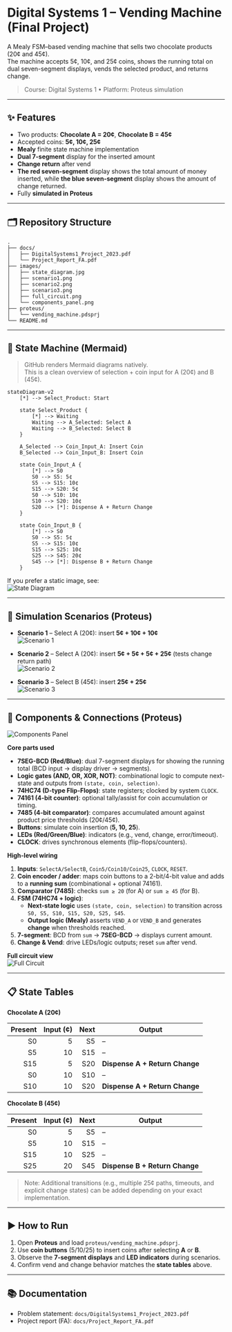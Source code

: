 # Digital Systems 1 – Vending Machine (Final Project)

A Mealy FSM–based vending machine that sells two chocolate products (20¢ and 45¢).  
The machine accepts 5¢, 10¢, and 25¢ coins, shows the running total on dual seven-segment displays, vends the selected product, and returns change.

> Course: Digital Systems 1 • Platform: Proteus simulation

---

## ✨ Features
- Two products: **Chocolate A = 20¢**, **Chocolate B = 45¢**
- Accepted coins: **5¢, 10¢, 25¢**
- **Mealy** finite state machine implementation
- **Dual 7-segment** display for the inserted amount
- **Change return** after vend
- **The red seven-segment** display shows the total amount of money inserted, while **the blue seven-segment** display shows the amount of change returned.
- Fully **simulated in Proteus**

---

## 🗂️ Repository Structure
```
.
├── docs/
│   ├── DigitalSystems1_Project_2023.pdf
│   └── Project_Report_FA.pdf
├── images/
│   ├── state_diagram.jpg
│   ├── scenario1.png
│   ├── scenario2.png
│   ├── scenario3.png
│   ├── full_circuit.png
│   └── components_panel.png
├── proteus/
│   └── vending_machine.pdsprj
└── README.md
```

---

## 🧩 State Machine (Mermaid)
> GitHub renders Mermaid diagrams natively.  
> This is a clean overview of selection + coin input for A (20¢) and B (45¢).

```mermaid
stateDiagram-v2
    [*] --> Select_Product: Start

    state Select_Product {
        [*] --> Waiting
        Waiting --> A_Selected: Select A
        Waiting --> B_Selected: Select B
    }

    A_Selected --> Coin_Input_A: Insert Coin
    B_Selected --> Coin_Input_B: Insert Coin

    state Coin_Input_A {
        [*] --> S0
        S0 --> S5: 5¢
        S5 --> S15: 10¢
        S15 --> S20: 5¢
        S0 --> S10: 10¢
        S10 --> S20: 10¢
        S20 --> [*]: Dispense A + Return Change
    }

    state Coin_Input_B {
        [*] --> S0
        S0 --> S5: 5¢
        S5 --> S15: 10¢
        S15 --> S25: 10¢
        S25 --> S45: 20¢
        S45 --> [*]: Dispense B + Return Change
    }
```

If you prefer a static image, see:  
![State Diagram](images/state_diagram.jpg)

---

## 🧪 Simulation Scenarios (Proteus)
- **Scenario 1** – Select A (20¢): insert **5¢ + 10¢ + 10¢**  
  ![Scenario 1](images/scenario1.png)

- **Scenario 2** – Select A (20¢): insert **5¢ + 5¢ + 5¢ + 25¢** (tests change return path)  
  ![Scenario 2](images/scenario2.png)

- **Scenario 3** – Select B (45¢): insert **25¢ + 25¢**  
  ![Scenario 3](images/scenario3.png)

---

## 🔌 Components & Connections (Proteus)

![Components Panel](images/components_panel.png)

**Core parts used**
- **7SEG-BCD (Red/Blue)**: dual 7-segment displays for showing the running total (BCD input → display driver → segments).  
- **Logic gates (AND, OR, XOR, NOT)**: combinational logic to compute next-state and outputs from `(state, coin, selection)`.  
- **74HC74 (D-type Flip-Flops)**: state registers; clocked by system `CLOCK`.  
- **74161 (4-bit counter)**: optional tally/assist for coin accumulation or timing.  
- **7485 (4-bit comparator)**: compares accumulated amount against product price thresholds (20¢/45¢).  
- **Buttons**: simulate coin insertion (**5, 10, 25**).  
- **LEDs (Red/Green/Blue)**: indicators (e.g., vend, change, error/timeout).  
- **CLOCK**: drives synchronous elements (flip-flops/counters).

**High-level wiring**
1. **Inputs**: `SelectA/SelectB`, `Coin5/Coin10/Coin25`, `CLOCK`, `RESET`.  
2. **Coin encoder / adder**: maps coin buttons to a 2-bit/4-bit value and adds to a **running sum** (combinational + optional 74161).  
3. **Comparator (7485)**: checks `sum ≥ 20` (for A) or `sum ≥ 45` (for B).  
4. **FSM (74HC74 + logic)**:  
   - **Next-state logic** uses `(state, coin, selection)` to transition across `S0, S5, S10, S15, S20, S25, S45`.  
   - **Output logic (Mealy)** asserts `VEND_A` or `VEND_B` and generates **change** when thresholds reached.  
5. **7-segment**: BCD from `sum` → **7SEG-BCD** → displays current amount.  
6. **Change & Vend**: drive LEDs/logic outputs; reset `sum` after vend.

**Full circuit view**  
![Full Circuit](images/full_circuit.png)

---

## 📋 State Tables

**Chocolate A (20¢)**

| Present | Input (¢) | Next | Output                         |
|--------:|-----------:|-----:|--------------------------------|
| S0      | 5          | S5   | –                              |
| S5      | 10         | S15  | –                              |
| S15     | 5          | S20  | **Dispense A + Return Change** |
| S0      | 10         | S10  | –                              |
| S10     | 10         | S20  | **Dispense A + Return Change** |

**Chocolate B (45¢)**

| Present | Input (¢) | Next | Output                         |
|--------:|-----------:|-----:|--------------------------------|
| S0      | 5          | S5   | –                              |
| S5      | 10         | S15  | –                              |
| S15     | 10         | S25  | –                              |
| S25     | 20         | S45  | **Dispense B + Return Change** |

> Note: Additional transitions (e.g., multiple 25¢ paths, timeouts, and explicit change states) can be added depending on your exact implementation.

---

## ▶️ How to Run
1. Open **Proteus** and load `proteus/vending_machine.pdsprj`.  
2. Use **coin buttons** (5/10/25) to insert coins after selecting **A** or **B**.  
3. Observe the **7-segment displays** and **LED indicators** during scenarios.  
4. Confirm vend and change behavior matches the **state tables** above.

---

## 📚 Documentation
- Problem statement: `docs/DigitalSystems1_Project_2023.pdf`  
- Project report (FA): `docs/Project_Report_FA.pdf`

